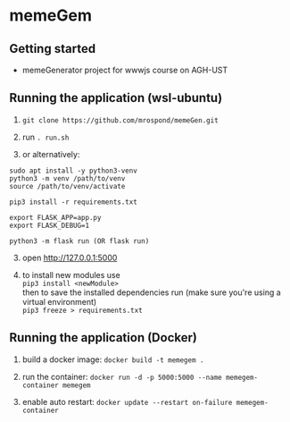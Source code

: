 # memeGem

## Getting started

+ memeGenerator project for wwwjs course on AGH-UST


## Running the application (wsl-ubuntu)

1. `git clone https://github.com/mrospond/memeGen.git`

1. run `. run.sh`

2. or alternatively:

```
sudo apt install -y python3-venv
python3 -m venv /path/to/venv
source /path/to/venv/activate

pip3 install -r requirements.txt

export FLASK_APP=app.py
export FLASK_DEBUG=1

python3 -m flask run (OR flask run)
```
3. open http://127.0.0.1:5000

4. to install new modules use \
`pip3 install <newModule>` \
then to save the installed dependencies run (make sure you're using a virtual environment)\
`pip3 freeze > requirements.txt`

## Running the application (Docker)

1. build a docker image: `docker build -t memegem .`

2. run the container: `docker run -d -p 5000:5000 --name memegem-container memegem`

3. enable auto restart: `docker update --restart on-failure memegem-container`

